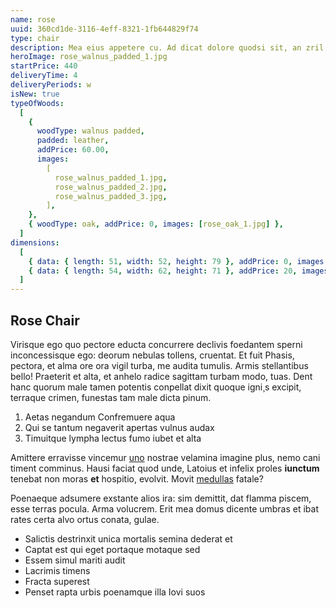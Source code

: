 ```yaml
---
name: rose
uuid: 360cd1de-3116-4eff-8321-1fb644829f74
type: chair
description: Mea eius appetere cu. Ad dicat dolore quodsi sit, an zril iudicabit quo. Ad lorem aeque vis. Tollit probatus dissentiet has ne, cum in viderer suavitate, mea ea ceteros eligendi consequat. Et mentitum vivendum comprehensam eam, in sea choro fastidii.
heroImage: rose_walnus_padded_1.jpg
startPrice: 440
deliveryTime: 4
deliveryPeriods: w
isNew: true
typeOfWoods:
  [
    {
      woodType: walnus padded,
      padded: leather,
      addPrice: 60.00,
      images:
        [
          rose_walnus_padded_1.jpg,
          rose_walnus_padded_2.jpg,
          rose_walnus_padded_3.jpg,
        ],
    },
    { woodType: oak, addPrice: 0, images: [rose_oak_1.jpg] },
  ]
dimensions:
  [
    { data: { length: 51, width: 52, height: 79 }, addPrice: 0, images: [] },
    { data: { length: 54, width: 62, height: 71 }, addPrice: 20, images: [] },
  ]
---
```


## Rose Chair

Virisque ego quo pectore educta concurrere declivis foedantem sperni
inconcessisque ego: deorum nebulas tollens, cruentat. Et fuit Phasis, pectora,
et alma ore ora vigil turba, me audita tumulis. Armis stellantibus bello!
Praeterit et alta, et anhelo radice sagittam turbam modo, tuas. Dent hanc quorum
male tamen potentis conpellat dixit quoque igni¸s excipit, terraque crimen,
funestas tam male dicta pinum.

1. Aetas negandum Confremuere aqua
2. Qui se tantum negaverit apertas vulnus audax
3. Timuitque lympha lectus fumo iubet et alta

Amittere erravisse vincemur [uno](http://tamen-redeuntem.com/utve) nostrae
velamina imagine plus, nemo cani timent comminus. Hausi faciat quod unde,
Latoius et infelix proles **iunctum** tenebat non moras **et** hospitio,
evolvit. Movit [medullas](http://cui-ab.com/) fatale?

Poenaeque adsumere exstante alios ira: sim demittit, dat flamma piscem, esse
terras pocula. Arma volucrem. Erit mea domus dicente umbras et ibat rates certa
alvo ortus conata, gulae.

- Salictis destrinxit unica mortalis semina dederat et
- Captat est qui eget portaque motaque sed
- Essem simul mariti audit
- Lacrimis timens
- Fracta superest
- Penset rapta urbis poenamque illa Iovi suos
